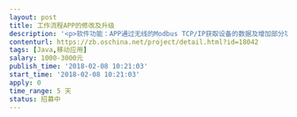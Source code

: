 ```yaml
---                
layout: post       
title: 工作流程APP的修改及升级           
description: '<p>软件功能：APP通过无线的Modbus TCP/IP获取设备的数据及增加部分功能；</p><p>1、必要条件：</p><p>懂得开发socket接口并通过Modbus-rtu；Modbus-TCP/IP获取设备的数据；</p><p>2、熟练掌握安卓的原生系统；</p><p>3、熟练在源代码上进行修改并完善；</p><p>4、熟练使用Sqlite数据库；</p><p>5、确定能做后，可提供源代码；</p><p>modbus4j.jar 熟悉的可以做；</p>'     
contenturl: https://zb.oschina.net/project/detail.html?id=18042      
tags: [Java,移动应用]            
salary: 1000-3000元          
publish_time: '2018-02-08 10:21:03'         
start_time: '2018-02-08 10:21:03'           
apply: 0                   
time_range: 5 天              
status: 招募中                  
---                 
```


